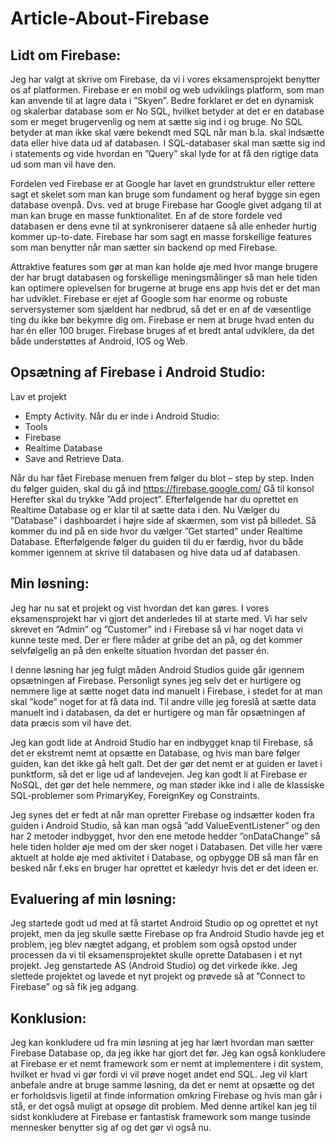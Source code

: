 # Article-About-Firebase

## Lidt om Firebase:
Jeg har valgt at skrive om Firebase, da vi i vores eksamensprojekt benytter os af platformen. Firebase er en mobil og web udviklings platform, som man kan anvende til at lagre data i ”Skyen”. Bedre forklaret er det en dynamisk og skalerbar database som er No SQL, hvilket betyder at det er en database som er meget brugervenlig og nem at sætte sig ind i og bruge. No SQL betyder at man ikke skal være bekendt med SQL når man b.la. skal indsætte data eller hive data ud af databasen. I SQL-databaser skal man sætte sig ind i statements og vide hvordan en ”Query” skal lyde for at få den rigtige data ud som man vil have den.

Fordelen ved Firebase er at Google har lavet en grundstruktur eller rettere sagt et skelet som man kan bruge som fundament og heraf bygge sin egen database ovenpå. Dvs. ved at bruge Firebase har Google givet adgang til at man kan bruge en masse funktionalitet. En af de store fordele ved databasen er dens evne til at synkroniserer dataene så alle enheder hurtig kommer up-to-date. Firebase har som sagt en masse forskellige features som man benytter når man sætter sin backend op med Firebase. 

Attraktive features som gør at man kan holde øje med hvor mange brugere der har brugt databasen og forskellige meningsmålinger så man hele tiden kan optimere oplevelsen for brugerne at bruge ens app hvis det er det man har udviklet. 
Firebase er ejet af Google som har enorme og robuste serversystemer som sjældent har nedbrud, så det er en af de væsentlige ting du ikke bør bekymre dig om. Firebase er nem at bruge hvad enten du har én eller 100 bruger. Firebase bruges af et bredt antal udviklere, da det både understøttes af Android, IOS og Web. 

## Opsætning af Firebase i Android Studio:
 
Lav et projekt
 - Empty Activity. 
Når du er inde i Android Studio: 
- Tools
- Firebase 
- Realtime Database 
- Save and Retrieve Data. 


Når du har fået Firebase menuen frem følger du blot – step by step. 
Inden du følger guiden, skal du gå ind https://firebase.google.com/ 
Gå til konsol
Herefter skal du trykke ”Add project”. 
Efterfølgende har du oprettet en Realtime Database og er klar til at sætte data i den. 
Nu Vælger du ”Database” i dashboardet i højre side af skærmen, som vist på billedet. Så kommer du ind på en side hvor du vælger ”Get started” under Realtime Database. 
Efterfølgende følger du guiden til du er færdig, hvor du både kommer igennem at skrive til databasen og hive data ud af databasen.

## Min løsning:
Jeg har nu sat et projekt og vist hvordan det kan gøres. I vores eksamensprojekt har vi gjort det anderledes til at starte med. Vi har selv skrevet en ”Admin” og ”Customer” ind i Firebase så vi har noget data vi kunne teste med. Der er flere måder at gribe det an på, og det kommer selvfølgelig an på den enkelte situation hvordan det passer én. 

I denne løsning har jeg fulgt måden Android Studios guide går igennem opsætningen af Firebase. Personligt synes jeg selv det er hurtigere og nemmere lige at sætte noget data ind manuelt i Firebase, i stedet for at man skal ”kode” noget for at få data ind. Til andre ville jeg foreslå at sætte data manuelt ind i databasen, da det er hurtigere og man får opsætningen af data præcis som vil have det. 

Jeg kan godt lide at Android Studio har en indbygget knap til Firebase, så det er ekstremt nemt at opsætte en Database, og hvis man bare følger guiden, kan det ikke gå helt galt. Det der gør det nemt er at guiden er lavet i punktform, så det er lige ud af landevejen. Jeg kan godt li at Firebase er NoSQL, det gør det hele nemmere, og man støder ikke ind i alle de klassiske SQL-problemer som PrimaryKey, ForeignKey og Constraints. 

Jeg synes det er fedt at når man opretter Firebase og indsætter koden fra guiden i Android Studio, så kan man også ”add ValueEventListener” og den har 2 metoder indbygget, hvor den ene metode hedder ”onDataChange” så hele tiden holder øje med om der sker noget i Databasen. Det ville her være aktuelt at holde øje med aktivitet i Database, og opbygge DB så man får en besked når f.eks en bruger har oprettet et kæledyr hvis det er det ideen er. 


## Evaluering af min løsning:
Jeg startede godt ud med at få startet Android Studio op og oprettet et nyt projekt, men da jeg skulle sætte Firebase op fra Android Studio havde jeg et problem, jeg blev nægtet adgang, et problem som også opstod under processen da vi til eksamensprojektet skulle oprette Databasen i et nyt projekt. Jeg genstartede AS (Android Studio) og det virkede ikke. Jeg slettede projektet og lavede et nyt projekt og prøvede så at ”Connect to Firebase” og så fik jeg adgang. 

## Konklusion:
Jeg kan konkludere ud fra min løsning at jeg har lært hvordan man sætter Firebase Database op, da jeg ikke har gjort det før. Jeg kan også konkludere at Firebase er et nemt framework som er nemt at implementere i dit system, hvilket er hvad vi gør fordi vi vil prøve noget andet end SQL. 
Jeg vil klart anbefale andre at bruge samme løsning, da det er nemt at opsætte og det er forholdsvis ligetil at finde information omkring Firebase og hvis man går i stå, er det også muligt at opsøge dit problem. 
Med denne artikel kan jeg til sidst konkludere at Firebase er fantastisk framework som mange tusinde mennesker benytter sig af og det gør vi også nu. 


